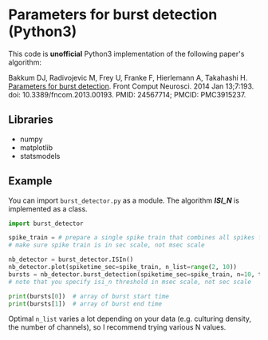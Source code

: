 # Parameters for burst detection (Python3)

This code is **unofficial** Python3 implementation of the following paper's algorithm:

Bakkum DJ, Radivojevic M, Frey U, Franke F, Hierlemann A, Takahashi H. [Parameters for burst detection](https://doi.org/10.3389/fncom.2013.00193). Front Comput Neurosci. 2014 Jan 13;7:193. doi: 10.3389/fncom.2013.00193. PMID: 24567714; PMCID: PMC3915237.



## Libraries

* numpy
* matplotlib
* statsmodels



## Example

You can import `burst_detector.py` as a module.  The algorithm ***ISI_N*** is implemented as a class.

```python
import burst_detector

spike_train = # prepare a single spike train that combines all spikes from multiple channels #
# make sure spike train is in sec scale, not msec scale

nb_detector = burst_detector.ISIn()
nb_detector.plot(spiketime_sec=spike_train, n_list=range(2, 10))
bursts = nb_detector.burst_detection(spiketime_sec=spike_train, n=10, threshold_msec=50)
# note that you specify isi_n threshold in msec scale, not sec scale

print(bursts[0])  # array of burst start time
print(bursts[1])  # array of burst end time
```

Optimal `n_list` varies a lot depending on your data (e.g. culturing density, the number of channels), so I recommend trying various N values.

